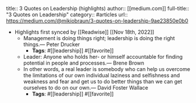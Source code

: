 title:: 3 Quotes on Leadership (highlights)
author:: [[medium.com]]
full-title:: "3 Quotes on Leadership"
category:: #articles
url:: https://medium.com/@mikiobraun/3-quotes-on-leadership-9ae23850e0b0

- Highlights first synced by [[Readwise]] [[Nov 18th, 2022]]
	- Management is doing things right; leadership is doing the right things.— Peter Drucker
		- **Tags**: #[[leadership]] #[[favorite]]
	- Leader: Anyone who holds her- or himself accountable for finding potential in people and processes.— Brene Brown
	- In other words, a real leader is somebody who can help us overcome the limitations of our own individual laziness and selfishness and weakness and fear and get us to do better things than we can get ourselves to do on our own.— David Foster Wallace
		- **Tags**: #[[leadership]] #[[favorite]]